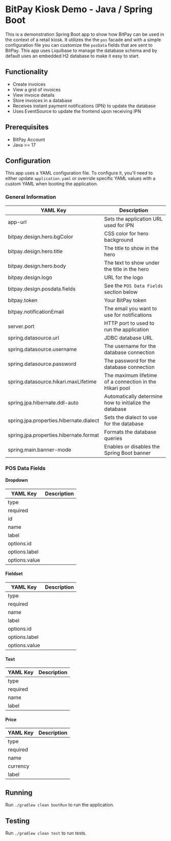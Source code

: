 # BitPay Kiosk Demo - Java / Spring Boot

This is a demonstration Spring Boot app to show how BitPay can be used in the
context of a retail kiosk. It utilizes the the `pos` facade and with a simple 
configuration file you can customize the `posData` fields that are sent to
BitPay. This app uses Liquibase to manage the database schema and by default
uses an embedded H2 database to make it easy to start.

## Functionality

- Create invoices
- View a grid of invoices
- View invoice details
- Store invoices in a database
- Receives instant payment notifications (IPN) to update the database
- Uses EventSource to update the frontend upon receiving IPN

## Prerequisites

- BitPay Account
- Java >= 17

## Configuration

This app uses a YAML configuration file. To configure it, you'll need to either
update `application.yaml` or override specific YAML values with a custom YAML
when booting the application.

### General Information

| YAML Key                                | Description                                             |
| --------------------------------------- | ------------------------------------------------------- |
| app-url                                 | Sets the application URL used for IPN                   |
| bitpay.design.hero.bgColor              | CSS color for hero background                           |
| bitpay.design.hero.title                | The title to show in the hero                           |
| bitpay.design.hero.body                 | The text to show under the title in the hero            |
| bitpay.design.logo                      | URL for the logo                                        |
| bitpay.design.posdata.fields            | See the `POS Data Fields` section below                 |
| bitpay.token                            | Your BitPay token                                       |
| bitpay.notificationEmail                | The email you want to use for notifications             |
| server.port                             | HTTP port to used to run the application                |
| spring.datasource.url                   | JDBC database URL                                       |
| spring.datasource.username              | The username for the database connection                |
| spring.datasource.password              | The password for the database connection                |
| spring.datasource.hikari.maxLifetime    | The maximum lifetime of a connection in the Hikari pool |
| spring.jpa.hibernate.ddl-auto           | Automatically determine how to initialize the database  |
| spring.jpa.properties.hibernate.dialect | Sets the dialect to use for the database                |
| spring.jpa.properties.hibernate.format  | Formats the database queries                            |
| spring.main.banner-mode                 | Enables or disables the Spring Boot banner              |

### POS Data Fields

#### Dropdown

| YAML Key      | Description |
| ------------- | ----------- |
| type          |             |
| required      |             |
| id            |             |
| name          |             |
| label         |             |
| options.id    |             |
| options.label |             |
| options.value |             |

#### Fieldset

| YAML Key      | Description |
| ------------- | ----------- |
| type          |             |
| required      |             |
| name          |             |
| label         |             |
| options.id    |             |
| options.label |             |
| options.value |             |

#### Text

| YAML Key      | Description |
| ------------- | ----------- |
| type          |             |
| required      |             |
| name          |             |
| label         |             |

#### Price

| YAML Key      | Description |
| ------------- | ----------- |
| type          |             |
| required      |             |
| name          |             |
| currency      |             |
| label         |             |

## Running

Run `./gradlew clean bootRun` to run the application.

## Testing

Run `./gradlew clean test` to run tests.
